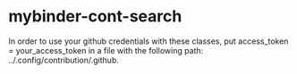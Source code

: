 # mybinder-cont-search

In order to use your github credentials with these classes, put access_token = your_access_token in a file with the following path: ../.config/contribution/.github.